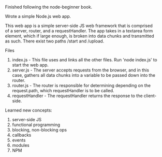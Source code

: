 Finished following the node-beginner book.

Wrote a simple Node.js web app.

This web app is a simple server-side JS web framework that is comprised of a server, router, and a requestHandler.
The app takes in a textarea form element, which if large enough, is broken into data chunks and transmitted as such.
There exist two paths /start and /upload. 

Files
1) index.js - This file uses and links all the other files. Run 'node index.js' to start the web app.
2) server.js - The server accepts requests from the browser, and in this case, gathers all data chunks into a variable to be
passed down into the router.
3) router.js - The router is responsible for determining depending on the request.path, which requestHandler is to be called.
4) requestHandler - The requestHandler returns the response to the client-side.


Learned new concepts: 
1) server-side JS
2) functional programming
3) blocking, non-blocking ops
4) callbacks
5) events
6) modules
7) NPM